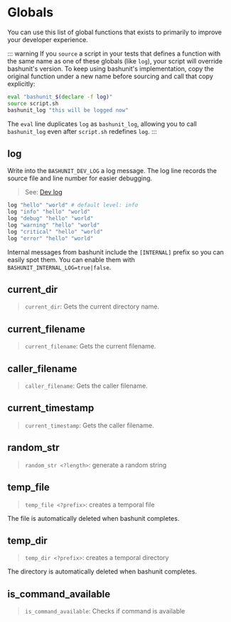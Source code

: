 # Globals

You can use this list of global functions that exists to primarily to improve your developer experience.

::: warning
If you `source` a script in your tests that defines a function with the same
name as one of these globals (like `log`), your script will override bashunit's
version. To keep using bashunit's implementation, copy the original function
under a new name before sourcing and call that copy explicitly:

```bash
eval "bashunit_$(declare -f log)"
source script.sh
bashunit_log "this will be logged now"
```

The `eval` line duplicates `log` as `bashunit_log`, allowing you to call
`bashunit_log` even after `script.sh` redefines `log`.
:::

## log

Write into the `BASHUNIT_DEV_LOG` a log message. The log line records the source file and line number for easier debugging.

> See: [Dev log](/configuration#dev-log)

```bash
log "hello" "world" # default level: info
log "info" "hello" "world"
log "debug" "hello" "world"
log "warning" "hello" "world"
log "critical" "hello" "world"
log "error" "hello" "world"
```
Internal messages from bashunit include the `[INTERNAL]` prefix so you can easily spot them. You can enable them with `BASHUNIT_INTERNAL_LOG=true|false`.

## current_dir

> `current_dir`: Gets the current directory name.

## current_filename

> `current_filename`: Gets the current filename.

## caller_filename

> `caller_filename`: Gets the caller filename.

## current_timestamp

> `current_timestamp`: Gets the caller filename.

## random_str

> `random_str <?length>`: generate a random string

## temp_file

> `temp_file <?prefix>`: creates a temporal file

The file is automatically deleted when bashunit completes.

## temp_dir

> `temp_dir <?prefix>`: creates a temporal directory

The directory is automatically deleted when bashunit completes.

## is_command_available

> `is_command_available`: Checks if command is available

